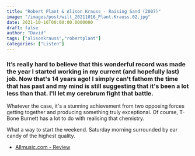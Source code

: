 ```yaml
---
title: "Robert Plant & Alison Krauss - Raising Sand (2007)"
image: "/images/post/wilt_20211016_Plant.Krauss.02.jpg"
date: 2021-10-16T00:00:00.0000000
draft: false
author: "David"
tags: ["alisonkrauss","robertplant"]
categories: ["Listen"]
---
```

### It’s really hard to believe that this wonderful record was made the year I started working in my current (and hopefully last) job. Now that's 14 years ago! I simply can't fathom the time that has past and my mind is still suggesting that it's been a lot less than that. I'll let my cerebrum fight that battle.

 Whatever the case, it's a stunning achievement from two opposing forces getting together and producing something truly exceptional. Of course, T-Bone Burnett has a lot to do with realising that chemistry.

 What a way to start the weekend. Saturday morning surrounded by ear candy of the highest quality.

-  [Allmusic.com - Review](https://www.allmusic.com/album/raising-sand-mw0000748589)